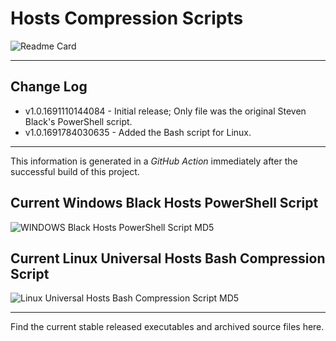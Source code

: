 # Hosts Compression Scripts 

![Readme Card](https://github-readme-stats.vercel.app/api/pin/?username=Lateralus138&repo=hosts-compression-scripts)

---

## Change Log

- v1.0.1691110144084 - Initial release; Only file was the original Steven Black's PowerShell script.
- v1.0.1691784030635 - Added the Bash script for Linux.

---

This information is generated in a *GitHub Action* immediately after the successful build of this project.

## Current Windows Black Hosts PowerShell Script

![WINDOWS Black Hosts PowerShell Script MD5](https://img.shields.io/endpoint?url=https://raw.githubusercontent.com/Lateralus138/hosts-compression-scripts/master/docs/json/compress_steven_black_hosts_x86_md5.json)

## Current Linux Universal Hosts Bash Compression Script

![Linux Universal Hosts Bash Compression Script MD5](https://img.shields.io/endpoint?url=https://raw.githubusercontent.com/Lateralus138/hosts-compression-scripts/master/docs/json/compress_linux_generic_hosts_bash_script_md5.json)

---

Find the current stable released executables and archived source files here.


